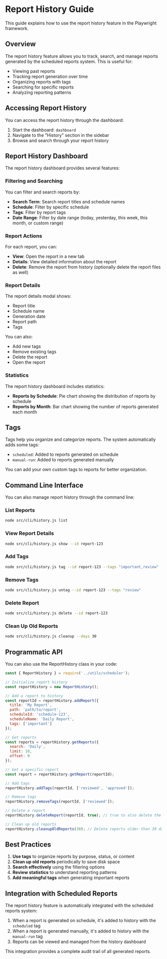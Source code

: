 <!-- Source: /Users/mzahirudeen/playwright-framework-dev/docs/report-history-guide.md -->

# Report History Guide

This guide explains how to use the report history feature in the Playwright framework.

## Overview

The report history feature allows you to track, search, and manage reports generated by the scheduled reports system. This is useful for:

- Viewing past reports
- Tracking report generation over time
- Organizing reports with tags
- Searching for specific reports
- Analyzing reporting patterns

## Accessing Report History

You can access the report history through the dashboard:

1. Start the dashboard: `dashboard`
2. Navigate to the "History" section in the sidebar
3. Browse and search through your report history

## Report History Dashboard

The report history dashboard provides several features:

### Filtering and Searching

You can filter and search reports by:

- **Search Term**: Search report titles and schedule names
- **Schedule**: Filter by specific schedule
- **Tags**: Filter by report tags
- **Date Range**: Filter by date range (today, yesterday, this week, this month, or custom range)

### Report Actions

For each report, you can:

- **View**: Open the report in a new tab
- **Details**: View detailed information about the report
- **Delete**: Remove the report from history (optionally delete the report files as well)

### Report Details

The report details modal shows:

- Report title
- Schedule name
- Generation date
- Report path
- Tags

You can also:
- Add new tags
- Remove existing tags
- Delete the report
- Open the report

### Statistics

The report history dashboard includes statistics:

- **Reports by Schedule**: Pie chart showing the distribution of reports by schedule
- **Reports by Month**: Bar chart showing the number of reports generated each month

## Tags

Tags help you organize and categorize reports. The system automatically adds some tags:

- `scheduled`: Added to reports generated on schedule
- `manual-run`: Added to reports generated manually

You can add your own custom tags to reports for better organization.

## Command Line Interface

You can also manage report history through the command line:

### List Reports

```bash
node src/cli/history.js list
```

### View Report Details

```bash
node src/cli/history.js show --id report-123
```

### Add Tags

```bash
node src/cli/history.js tag --id report-123 --tags "important,review"
```

### Remove Tags

```bash
node src/cli/history.js untag --id report-123 --tags "review"
```

### Delete Report

```bash
node src/cli/history.js delete --id report-123
```

### Clean Up Old Reports

```bash
node src/cli/history.js cleanup --days 30
```

## Programmatic API

You can also use the ReportHistory class in your code:

```javascript
const { ReportHistory } = require('../utils/scheduler');

// Initialize report history
const reportHistory = new ReportHistory();

// Add a report to history
const reportId = reportHistory.addReport({
  title: 'My Report',
  path: 'path/to/report',
  scheduleId: 'schedule-123',
  scheduleName: 'Daily Report',
  tags: ['important']
});

// Get reports
const reports = reportHistory.getReports({
  search: 'Daily',
  limit: 10,
  offset: 0
});

// Get a specific report
const report = reportHistory.getReport(reportId);

// Add tags
reportHistory.addTags(reportId, ['reviewed', 'approved']);

// Remove tags
reportHistory.removeTags(reportId, ['reviewed']);

// Delete a report
reportHistory.deleteReport(reportId, true); // true to also delete the report file

// Clean up old reports
reportHistory.cleanupOldReports(30); // Delete reports older than 30 days
```

## Best Practices

1. **Use tags** to organize reports by purpose, status, or content
2. **Clean up old reports** periodically to save disk space
3. **Search effectively** using the filtering options
4. **Review statistics** to understand reporting patterns
5. **Add meaningful tags** when generating important reports

## Integration with Scheduled Reports

The report history feature is automatically integrated with the scheduled reports system:

1. When a report is generated on schedule, it's added to history with the `scheduled` tag
2. When a report is generated manually, it's added to history with the `manual-run` tag
3. Reports can be viewed and managed from the history dashboard

This integration provides a complete audit trail of all generated reports.